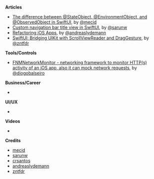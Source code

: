 
**Articles**

* [The difference between @StateObject, @EnvironmentObject, and @ObservedObject in SwiftUI](https://swiftwithmajid.com/2020/07/02/the-difference-between-stateobject-environmentobject-and-observedobject-in-swiftui/), by [@mecid](https://twitter.com/mecid)
* [Custom navigation bar title view in SwiftUI](https://sarunw.com/posts/custom-navigation-bar-title-view-in-swiftui/), by [@sarunw](https://twitter.com/sarunw)
* [Refactoring iOS Apps](https://andreaslydemann.com/refactoring-ios-apps/), by [@andreaslydemann](https://twitter.com/andreaslydemann)
* [SwiftUI: Bridging UIKit with ScrollViewReader and DragGesture](https://www.fivestars.blog/code/section-title-index-swiftui.html), by [@zntfdr](https://twitter.com/zntfdr)

**Tools/Controls**

* [FNMNetworkMonitor - networking framework to monitor HTTP(s) activity of an iOS app, also it can mock network requests](https://github.com/Farfetch/network-monitor-ios), by [@diogobalseiro](https://github.com/diogobalseiro)

**Business/Career**

* 

**UI/UX**

* 

**Videos**

* 

**Credits**

* [mecid](https://github.com/mecid)
* [sarunw](https://github.com/sarunw)
* [crsantos](https://github.com/crsantos)
* [andreaslydemann](https://github.com/andreaslydemann)
* [zntfdr](https://github.com/zntfdr)
